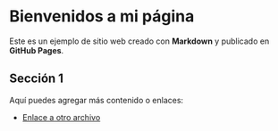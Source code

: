 # Bienvenidos a mi página
Este es un ejemplo de sitio web creado con **Markdown** y publicado en **GitHub Pages**.

## Sección 1
Aquí puedes agregar más contenido o enlaces:
- [Enlace a otro archivo](otro.md)
